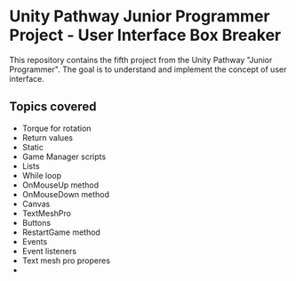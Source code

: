 # Unity Pathway Junior Programmer Project - User Interface Box Breaker

This repository contains the fifth project from the Unity Pathway "Junior Programmer". The goal is to understand and implement the concept of user interface.

## Topics covered
* Torque for rotation
* Return values
* Static
* Game Manager scripts
* Lists
* While loop 
* OnMouseUp method
* OnMouseDown method
* Canvas
* TextMeshPro
* Buttons
* RestartGame method
* Events
* Event listeners
* Text mesh pro properes
* 